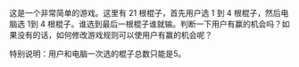 这是一个非常简单的游戏。这里有 21 根棍子，首先用户选 1 到 4 根棍子，然后电脑选 1到 4 根棍子。谁选到最后一根棍子谁就输。判断一下用户有赢的机会吗？如果没有的话，如何修改游戏规则可以使用户有赢的机会呢？

特别说明：用户和电脑一次选的棍子总数只能是5。
